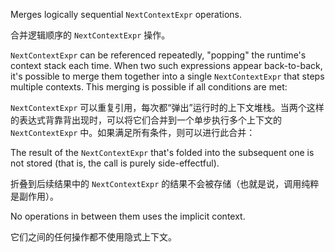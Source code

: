 Merges logically sequential `NextContextExpr` operations.

合并逻辑顺序的 `NextContextExpr` 操作。

`NextContextExpr` can be referenced repeatedly, "popping" the runtime's context stack each time.
When two such expressions appear back-to-back, it's possible to merge them together into a single
`NextContextExpr` that steps multiple contexts. This merging is possible if all conditions are
met:

`NextContextExpr` 可以重复引用，每次都“弹出”运行时的上下文堆栈。当两个这样的表达式背靠背出现时，可以将它们合并到一个单步执行多个上下文的 `NextContextExpr` 中。如果满足所有条件，则可以进行此合并：

The result of the `NextContextExpr` that's folded into the subsequent one is not stored \(that
is, the call is purely side-effectful\).

折叠到后续结果中的 `NextContextExpr` 的结果不会被存储（也就是说，调用纯粹是副作用）。

No operations in between them uses the implicit context.

它们之间的任何操作都不使用隐式上下文。